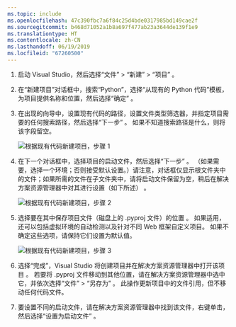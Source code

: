 ```yaml
---
ms.topic: include
ms.openlocfilehash: 47c390fbc7a6f84c25d4bde0317985bd149cae2f
ms.sourcegitcommit: b468d71052a1b8a697f477ab23a3644de139f1e9
ms.translationtype: HT
ms.contentlocale: zh-CN
ms.lasthandoff: 06/19/2019
ms.locfileid: "67260500"
---
```

1. 启动 Visual Studio，然后选择“文件” > “新建” > “项目”    。

1. 在“新建项目”对话框中，搜索“Python”，选择“从现有的 Python 代码”模板，为项目提供名称和位置，然后选择“确定”    。

1. 在出现的向导中，设置现有代码的路径，设置文件类型筛选器，并指定项目需要的任何搜索路径，然后选择“下一步”  。 如果不知道搜索路径是什么，则将该字段留空。

    ![根据现有代码新建项目，步骤 1](../media/projects-from-existing-1.png)

1. 在下一个对话框中，选择项目的启动文件，然后选择“下一步”  。 （如果需要，选择一个环境；否则接受默认设置。）请注意，对话框仅显示根文件夹中的文件；如果所需的文件在子文件夹中，请将启动文件保留为空，稍后在解决方案资源管理器中对其进行设置（如下所述）  。

    ![根据现有代码新建项目，步骤 2](../media/projects-from-existing-2.png)

1. 选择要在其中保存项目文件（磁盘上的 .pyproj 文件）的位置  。 如果适用，还可以包括虚拟环境的自动检测以及针对不同 Web 框架自定义项目。 如果不确定这些选项，请保持它们设置为默认值。

    ![根据现有代码新建项目，步骤 3](../media/projects-from-existing-3.png)

1. 选择“完成”，Visual Studio 将创建项目并在解决方案资源管理器中打开该项目   。 若要将 .pyproj 文件移动到其他位置，请在解决方案资源管理器中选中它，并依次选择“文件” > “另存为”     。 此操作更新项目中的文件引用，但不移动任何代码文件。

1. 要设置不同的启动文件，请在解决方案资源管理器中找到该文件，右键单击，然后选择“设置为启动文件”   。